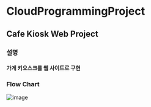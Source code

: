 # CloudProgrammingProject
## Cafe Kiosk Web Project
### 설명
#### 가게 키오스크를 웹 사이트로 구현
### Flow Chart
![image](https://user-images.githubusercontent.com/59945024/174280360-43dc9258-ced6-4faa-b794-84804ca6b470.png)


